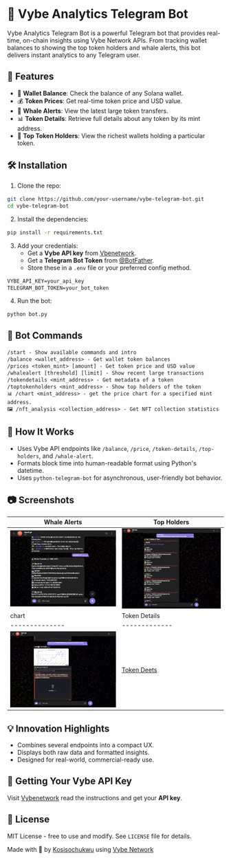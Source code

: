
# 🚀 Vybe Analytics Telegram Bot

Vybe Analytics Telegram Bot is a powerful Telegram bot that provides real-time, on-chain insights using Vybe Network APIs. From tracking wallet balances to showing the top token holders and whale alerts, this bot delivers instant analytics to any Telegram user.

## 📌 Features

- 💼 **Wallet Balance**: Check the balance of any Solana wallet.
- 💰 **Token Prices**: Get real-time token price and USD value.
- 🐳 **Whale Alerts**: View the latest large token transfers.
- 📊 **Token Details**: Retrieve full details about any token by its mint address.
- 👑 **Top Token Holders**: View the richest wallets holding a particular token.
<!-- - 🖼️ Token logos and owner logos included for visual context. -->

## 🛠️ Installation

1. Clone the repo:

```bash
git clone https://github.com/your-username/vybe-telegram-bot.git
cd vybe-telegram-bot
```

2. Install the dependencies:

```bash
pip install -r requirements.txt
```

3. Add your credentials:
   - Get a **Vybe API key** from [Vbenetwork](https://docs.vybenetwork.com/docs/getting-started).
   - Get a **Telegram Bot Token** from [@BotFather](https://t.me/BotFather).
   - Store these in a `.env` file or your preferred config method.

```
VYBE_API_KEY=your_api_key
TELEGRAM_BOT_TOKEN=your_bot_token
```

4. Run the bot:

```bash
python bot.py
```

## 🤖 Bot Commands

```
/start - Show available commands and intro
/balance <wallet_address> - Get wallet token balances
/prices <token_mint> [amount] - Get token price and USD value
/whalealert [threshold] [limit] - Show recent large transactions
/tokendetails <mint_address> - Get metadata of a token
/toptokenholders <mint_address> - Show top holders of the token
📊 /chart <mint_address> - get the price chart for a specified mint address.
🖼 /nft_analysis <collection_address> - Get NFT collection statistics
```

## 🧠 How It Works

- Uses Vybe API endpoints like `/balance`, `/price`, `/token-details`, `/top-holders`, and `/whale-alert`.
- Formats block time into human-readable format using Python's datetime.
- Uses `python-telegram-bot` for asynchronous, user-friendly bot behavior.
<!-- - Token logos and owner logos are embedded via direct URL (Telegram supports image previews). -->

## 📷 Screenshots

| Whale Alerts | Top Holders |
|--------------|-------------|
| ![Whale](imagesforreadme/whales.png) | ![TopHolders](imagesforreadme/topholders.png) |
| chart | Token Details |
|--------------|-------------|
| ![Chart](imagesforreadme/chart.png) | [Token Deets](imagesforreadme/tokdeets.png) |

## 💡 Innovation Highlights

- Combines several endpoints into a compact UX.
- Displays both raw data and formatted insights.
- Designed for real-world, commercial-ready use.

## 🏁 Getting Your Vybe API Key

Visit [Vybenetwork](https://docs.vybenetwork.com/docs/getting-started) read the instructions and get your **API key**.

## 📜 License

MIT License - free to use and modify. See `LICENSE` file for details.

<!-- ## 📬 Submit Your Entry

- Publish your repo with an open-source license
- Include a 200-word project summary in your submission
- Provide the deployed Telegram bot link
- Make sure the README is complete and clear

--- -->

Made with 💙 by [Kosisochukwu](https://kosisochukwu.onrender.com) using [Vybe Network](https://vybenetwork.xyz)

